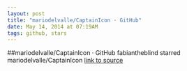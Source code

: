 ```yaml
---
layout: post
title: "mariodelvalle/CaptainIcon · GitHub"
date: May 14, 2014 at 07:19AM
tags: github, stars
---
```

##mariodelvalle/CaptainIcon · GitHub
fabiantheblind starred mariodelvalle/CaptainIcon
[link to source](http://ift.tt/1llKqGo) 

